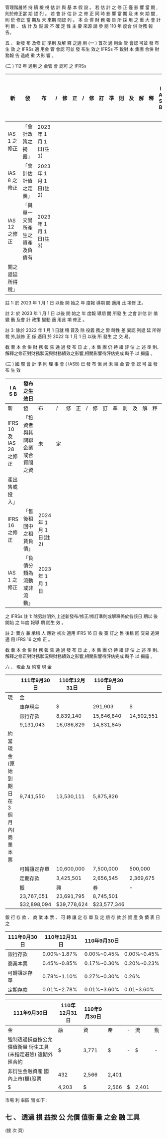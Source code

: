  管理階層將 持 續 檢 視 估 計 與 基 本 假 設 。 若 估 計 之 修 正 僅 影 響 當 期 , 則於修正當 期 認 列 。 若 會 計 估 計 之 修 正 同 時 影 響 當 期 及 未 來 期 間 , 則 於 修正 當 期及 未 來期 間認 列 。 本 合 併 財 務 報 告 所 採 用 之 重 大 會 計 判 斷 、 估 計 及 假 設 不 確 定 性 主 要 來源 請 參 閱 110 年 度合 併 財務 報 告。

五 、 新發 布 及修 訂 準則 及解 釋 之適 用
(一 ) 首次 適 用金 管 會認 可並 發 布生 效 之 IFRSs 適 用金 管 會認 可並 發 布生 效之 IFRSs 不 致對 本 集團 合併 財 務報 告 造成 重 大影 響 。

(二 ) 112 年 適用 之 金管 會 認可 之 IFRSs

| 新               | 發                               | 布                        | /   | 修   | 正   | /   | 修   | 訂   | 準   | 則   | 及   | 解   | 釋   | I A S B   | 發布之生效日   |
|------------------|----------------------------------|---------------------------|------|------|------|------|------|------|------|------|------|------|------|-----------|----------------|
| IAS 1 之修正     | 「會計政策之揭露」               | 2023 年 1 月 1 日(註 1) |      |      |      |      |      |      |      |      |      |      |      |           |                |
| IAS 8 之修正     | 「會計估計值之定義」             | 2023 年 1 月 1 日(註 2) |      |      |      |      |      |      |      |      |      |      |      |           |                |
| IAS 12 之修正    | 「與單一交易所產生之資產及負債有 | 2023 年 1 月 1 日(註 3) |      |      |      |      |      |      |      |      |      |      |      |           |                |
| 關之遞延所得稅」 |                                  |                           |      |      |      |      |      |      |      |      |      |      |      |           |                |

註 1: 於 2023 年 1 月 1 日 以後 開 始之 年 度報 導期 間 適用 此 項修 正。

註 2: 於 2023 年 1 月 1 日 以後 開 始之 年 度報 導期 間 所發 生 之會 計估 計 值變 動 及會 計 政策 變動 適 用此 項 修正 。

註 3: 除於 2022 年 1 月 1 日就 租 賃及 除 役義 務之 暫 時性 差 異認 列遞 延 所得 稅 外,該修 正 係 適用 於 2022 年 1 月 1 日 以後 所 發生 之 交 易。

 截 至 本 合 併 財 務 報 告 通 過 發 布 日 止 , 本 集 團 仍 持 續 評 估 上 述 準 則、解釋之修正對財務狀況與財務績效之影響,相關影響待評估完成 時予 以 揭露 。

(三 ) 國 際 會 計 準 則 理 事 會 ( IASB) 已 發 布 但 尚 未 經 金 管 會 認 可 並 發 布 生 效

| I A S B                  | 發布之生效日                     |                           |    |    |    |    |    |    |    |    |    |    |    |    |    |    |    |
|--------------------------|----------------------------------|---------------------------|----|----|----|----|----|----|----|----|----|----|----|----|----|----|----|
| 新                       | 發                               | 布                        | / | 修 | 正 | / | 修 | 訂 | 準 | 則 | 及 | 解 | 釋 | ( | 註 | 1  | ) |
| IFRS 10 及 IAS 28 之修正 | 「投資者與其關聯企業或合資間之資 | 未                        | 定 |    |    |    |    |    |    |    |    |    |    |    |    |    |    |
| 產出售或投入」           |                                  |                           |    |    |    |    |    |    |    |    |    |    |    |    |    |    |    |
| IFRS 16 之修正           | 「售後租回中之租賃負債」         | 2024 年 1 月 1 日(註 2) |    |    |    |    |    |    |    |    |    |    |    |    |    |    |    |
| IAS 1 之修正             | 「負債分類為流動或非流動」       | 2023 年 1 月 1 日         |    |    |    |    |    |    |    |    |    |    |    |    |    |    |    |

之 IFRSs 註 1: 除另註明外,上述新發布/修正/修訂準則或解釋係於各該日 期以 後 開始 之 年度 報導 期 間生 效 。

註 2: 賣方 兼 承租 人 應對 初次 適用 IFRS 16 日 後 簽 訂之 售 後租 回 交易 追溯 適 用 IFRS 16 之修 正 。

 截 至 本 合 併 財 務 報 告 通 過 發 布 日 止 , 本 集 團 仍 持 續 評 估 上 述 準 則、解釋之修正對財務狀況與財務績效之影響,相關影響待評估完成 時予 以 揭露 。

六 、 現金 及 約當 現 金

|                                              | 111年9月30日   | 110年12月31日   | 110年9月30日   |            |         |    |         |
|----------------------------------------------|----------------|-----------------|----------------|------------|---------|----|---------|
| 現                                           | 金             |                 |                |            |         |    |         |
|                                              | 庫存現金       | $               | 291,903        | $          | 439,989 | $  | 329,294 |
|                                              | 銀行存款       | 8,839,140       | 15,646,840     | 14,502,551 |         |    |         |
|                                              | 9,131,043      | 16,086,829      | 14,831,845     |            |         |    |         |
| 約當現金(原始到期日在 3 個 月內)  商業本票 | 9,741,550      | 13,530,111      | 5,875,826      |            |         |    |         |
|                                              | 可轉讓定存單   | 10,600,000      | 7,500,000      | 500,000    |         |    |         |
|                                              | 定期存款       | 3,425,501       | 2,656,545      | 2,369,675  |         |    |         |
|                                              | 振             | 興              | 券             | -          | 5,139   | -  |         |
|                                              | 23,767,051     | 23,691,795      | 8,745,501      |            |         |    |         |
|                                              | $32,898,094    | $39,778,624     | $23,577,346    |            |         |    |         |

 銀 行 存 款 、 商 業 本 票 、 可 轉 讓 定 存 單 及 定 期 存 款 於 資 產 負 債 表 日 之

| 111年9月30日   | 110年12月31日   | 110年9月30日   |             |
|----------------|-----------------|----------------|-------------|
| 銀行存款       | 0.00%~1.87%     | 0.00%~0.45%    | 0.00%~0.45% |
| 商業本票       | 0.45%~0.85%     | 0.17%~0.30%    | 0.20%~0.23% |
| 可轉讓定存單   | 0.78%~1.10%     | 0.27%~0.30%    | 0.26%       |
| 定期存款       | 0.01%~2.78%     | 0.01%~3.60%    | 0.01~3.60%  |

| 111年9月30日                                                    | 110年12月31日   | 110年9月30日   |       |    |       |    |
|-----------------------------------------------------------------|-----------------|----------------|-------|----|-------|----|
| 金                                                              | 融              | 資             | 產    | - | 流    | 動 |
| 強制透過損益按公允價值衡量 衍生工具(未指定避險)  遠期外匯合約 | $               | 3,771          | $     | -  | $     | -  |
| 非衍生金融資產  國內上市(櫃)股票                              | 432             | 2,566          | 2,401 |    |       |    |
| $                                                               | 4,203           | $              | 2,566 | $  | 2,401 |    |

市場 利 率區 間 如下 :

## 七 、 透過 損 益按 公 允價 值衡 量 之金 融 工具

(接 次 頁)